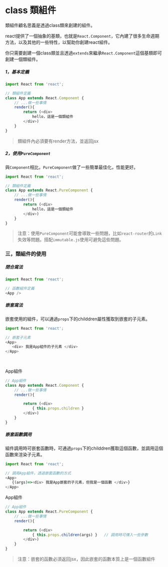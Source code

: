 # class 類組件

類組件顧名思義是透過class類來創建的組件。    

react提供了一個抽象的基類，也就是`React.Component`，它內建了很多生命週期方法，以及其他的一些特性，以幫助你創建react組件。 

你只需要創建一個class類並且透過`extends`來繼承`React.Component`這個基類即可創建一個類組件。  

##### 1，基本定義
```js 
import React from 'react'; 

// 類組件定義 
class App extends React.Component {  
    // ...做一些事情
    render(){
        return (<div>
            hello，這是一個類組件
        </div>)
    }
}
```
> 類組件內必須要有render方法，並返回jsx

##### 2，使用`PureComponent`    

與`Component`相比，`PureComponent`做了一些簡單最佳化，性能更好。 

```js 
import React from 'react';

// 類組件定義 
class App extends React.PureComponent {  
    // ...做一些事情
    render(){
        return (<div>
            hello，這是一個類組件
        </div>)
    }
}
```
>注意：使用`PureComponent`可能會導致一些問題，比如`react-router`的`Link`失效等問題。搭配`immutable.js`使用可避免這些問題。


### 三，類組件的使用
##### 閉合寫法
```js 
import React from 'react'; 

// 函數組件定義
<App />
```
##### 嵌套寫法  
嵌套使用的組件，可以通過`props`下的childdren屬性獲取到嵌套的子元素。
```js 
import React from 'react'; 

// 嵌套子元素
<App>
   <div> 我是App組件的子元素 </div>
</App>
   
   


```
App組件
```js
// App組件
class App extends React.Component {  
    // ...做一些事情
    render(){

        return (<div>
            { this.props.children }  
        </div>)
    }
}
```

##### 嵌套函數調用
組件調用時可嵌套函數時，可通過`props`下的childdren獲取這個函數，並調用這個函數來渲染子元素。

```js 
import React from 'react'; 

// 調用App組件，透過嵌套函數的方式
<App>
   {(args)=><div> 我是App嵌套的子元素，但我是一個函數 </div>}
</App>

```
App組件
```js
// App組件
class App extends React.PureComponent {  
    // ...做一些事情
    render(){

        return (<div>
            { this.props.children(args) }   // 調用時可傳入一些參數
        </div>)
    }
}
```
> 注意：嵌套的函數必須返回jsx，因此嵌套的函數本質上是一個函數組件  